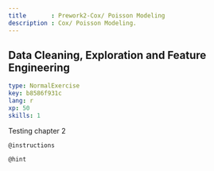 ```yaml
---
title       : Prework2-Cox/ Poisson Modeling
description : Cox/ Poisson Modeling.
---
```


## Data Cleaning, Exploration and Feature Engineering

```yaml
type: NormalExercise
key: b8586f931c
lang: r
xp: 50
skills: 1
```
Testing chapter 2

`@instructions`

`@hint`

